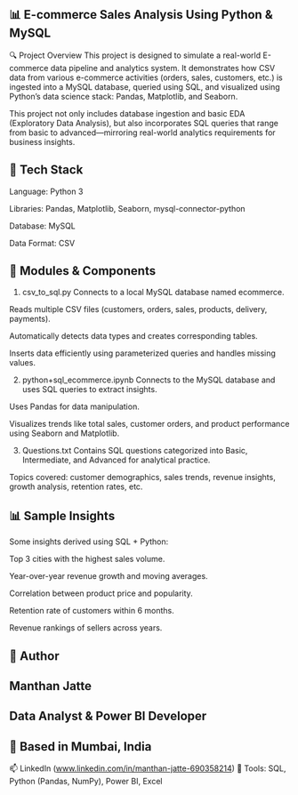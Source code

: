 ## 📊 E-commerce Sales Analysis Using Python & MySQL
🔍 Project Overview
This project is designed to simulate a real-world E-commerce data pipeline and analytics system. It demonstrates how CSV data from various e-commerce activities (orders, sales, customers, etc.) is ingested into a MySQL database, queried using SQL, and visualized using Python’s data science stack: Pandas, Matplotlib, and Seaborn.

This project not only includes database ingestion and basic EDA (Exploratory Data Analysis), but also incorporates SQL queries that range from basic to advanced—mirroring real-world analytics requirements for business insights.

## 🔗 Tech Stack
Language: Python 3

Libraries: Pandas, Matplotlib, Seaborn, mysql-connector-python

Database: MySQL

Data Format: CSV

## 🧩 Modules & Components
1. csv_to_sql.py
Connects to a local MySQL database named ecommerce.

Reads multiple CSV files (customers, orders, sales, products, delivery, payments).

Automatically detects data types and creates corresponding tables.

Inserts data efficiently using parameterized queries and handles missing values.

2. python+sql_ecommerce.ipynb
Connects to the MySQL database and uses SQL queries to extract insights.

Uses Pandas for data manipulation.

Visualizes trends like total sales, customer orders, and product performance using Seaborn and Matplotlib.

3. Questions.txt
Contains SQL questions categorized into Basic, Intermediate, and Advanced for analytical practice.

Topics covered: customer demographics, sales trends, revenue insights, growth analysis, retention rates, etc.


## 📊 Sample Insights
Some insights derived using SQL + Python:

Top 3 cities with the highest sales volume.

Year-over-year revenue growth and moving averages.

Correlation between product price and popularity.

Retention rate of customers within 6 months.

Revenue rankings of sellers across years.

## 👤 Author
## Manthan Jatte
## Data Analyst & Power BI Developer
## 📍 Based in Mumbai, India
📫 LinkedIn (www.linkedin.com/in/manthan-jatte-690358214)
🧠 Tools: SQL, Python (Pandas, NumPy), Power BI, Excel
